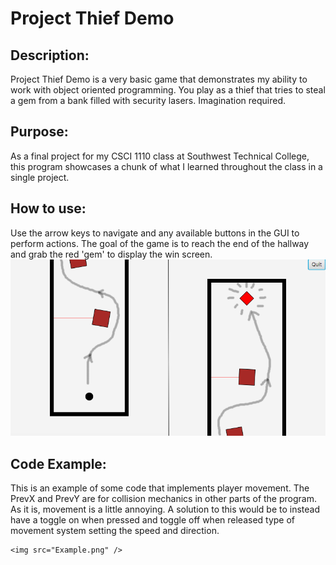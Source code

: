 # Project Thief Demo

## Description:
Project Thief Demo is a very basic game that demonstrates my ability to work with object oriented programming. You play as a thief that tries to steal a gem from a bank filled with security lasers. Imagination required.

## Purpose:
As a final project for my CSCI 1110 class at Southwest Technical College, this program showcases a chunk of what I learned throughout the class in a single project.

## How to use:
Use the arrow keys to navigate and any available buttons in the GUI to perform actions. The goal of the game is to reach the end of the hallway and grab the red 'gem' to display the win screen.
<img src="HowTo.png" />

## Code Example:
This is an example of some code that implements player movement. The PrevX and PrevY are for collision mechanics in other parts of the program. As it is, movement is a little annoying. A solution to this would be to instead have a toggle on when pressed and toggle off when released type of movement system setting the speed and direction.
```
<img src="Example.png" />
```
